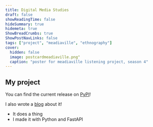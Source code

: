 ```yaml
---
title: Digital Media Studies
draft: false
showReadingTime: false
hideSummary: true
hidemeta: true
ShowBreadCrumbs: true
ShowPostNavLinks: false
tags: ["project", "meadiaville", "ethnography"]
cover:
  hidden: false
  image: postcardmeadiaville.png"
  caption: "poster for meadiaville listening project, season 4"
---
```


## My project

You can find the current release on [PyPI](https://www.pypi.org)!

I also wrote a [blog](/my-project-blog) about it!

- It does a thing
- I made it with Python and FastAPI 